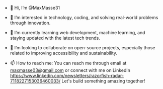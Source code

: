 - 👋 Hi, I’m @MaxMasse31
- 👀 I’m interested in technology, coding, and solving real-world problems through innovation.
- 🌱 I’m currently learning web development, machine learning, and staying updated with the latest tech trends.
- 💞️ I’m looking to collaborate on open-source projects, especially those related to improving accessibility and sustainability.
  
- 📫 How to reach me: You can reach me through email at maxmasse03@gmail.com or connect with me on 
LinkedIn https://www.linkedin.com/newsletters/razorfish-radar-7118227153036460033/ Let's build something amazing together!

<!---
MaxMasse31/MaxMasse31 is a ✨ special ✨ repository because its `README.md` (this file) appears on your GitHub profile.
You can click the Preview link to take a look at your changes.
--->

